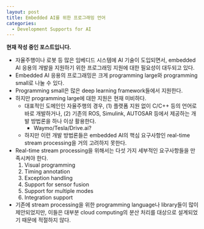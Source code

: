 ```yaml
---
layout: post
title: Embedded AI를 위한 프로그래밍 언어
categories:
  - Development Supports for AI
---
```


**현재 작성 중인 포스트입니다.**

- 자율주행이나 로봇 등 많은 임베디드 시스템에 AI 기술이 도입되면서, embedded AI 응용의 개발을 지원하기 위한 프로그래밍 지원에 대한 필요성이 대두되고 있다.
- Embedded AI 응용의 프로그래밍은 크게 programming large와 programming small로 나눌 수 있다.
- Programming small은 많은 deep learning framework들에서 지원한다.
- 하지만 programming large에 대한 지원은 현재 미비하다.
  - 대표적인 도메인인 자율주행의 경우, (1) 플랫폼 지원 없이 C/C++ 등의 언어로 바로 개발하거나, (2) 기존의 ROS, Simulink, AUTOSAR 등에서 제공하는 개발 방법론을 하나 이상 활용한다.
    - Waymo/Tesla/Drive.ai?
  - 하지만 이런 개발 방법론들은 embedded AI의 핵심 요구사항인 real-time stream processing을 거의 고려하지 못한다.
- Real-time stream processing을 위해서는 다섯 가지 세부적인 요구사항들을 만족시켜야 한다.
  1. Visual programming
  2. Timing annotation
  3. Exception handling
  4. Support for sensor fusion
  5. Support for multiple modes
  6. Integration support
- 기존에 stream processing을 위한 programming language나 library들이 많이 제안되었지만, 이들은 대부분 cloud computing의 분산 처리를 대상으로 설계되었기 때문에 적절하지 않다.





[^BMW15]: <https://roscon.ros.org/2015/presentations/ROSCon-Automated-Driving.pdf>
